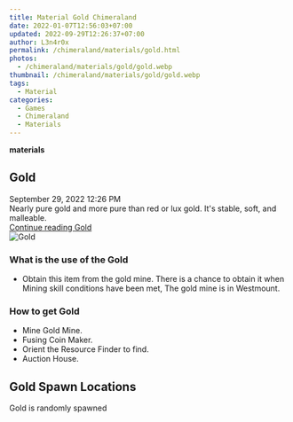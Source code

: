 ```yaml
---
title: Material Gold Chimeraland
date: 2022-01-07T12:56:03+07:00
updated: 2022-09-29T12:26:37+07:00
author: L3n4r0x
permalink: /chimeraland/materials/gold.html
photos:
  - /chimeraland/materials/gold/gold.webp
thumbnail: /chimeraland/materials/gold/gold.webp
tags:
  - Material
categories:
  - Games
  - Chimeraland
  - Materials
---
```


<section id="bootstrap-wrapper">
  <link
    rel="stylesheet"
    href="https://rawcdn.githack.com/dimaslanjaka/Web-Manajemen/0c3b5aa1813bd4abcd2c11bf3e37928b15c28664/css/bootstrap-5-3-0-alpha3-wrapper.css"
  />
  <div
    class="row g-0 border rounded overflow-hidden flex-md-row mb-4 shadow-sm position-relative bg-light text-dark"
  >
    <div class="col p-4 d-flex flex-column position-static">
      <strong class="d-inline-block mb-2 text-success">materials</strong>
      <h2 class="mb-0">Gold</h2>
      <div class="mb-1 text-muted">September 29, 2022 12:26 PM</div>
      <div class="mb-2 border p-1">
        Nearly pure gold and more pure than red or lux gold. It&#x27;s stable,
        soft, and malleable.
      </div>
      <a href="/chimeraland/materials/gold.html" class="stretched-link d-none"
        >Continue reading Gold</a
      >
    </div>
    <div class="col-auto d-none d-lg-block">
      <img src="/chimeraland/materials/gold/gold.webp" alt="Gold" />
    </div>
  </div>
  <div class="row bg-light text-dark">
    <div class="col-lg-6 col-12 mb-2">
      <div class="card">
        <div class="card-body">
          <h3 class="card-title">What is the use of the Gold</h3>
          <div class="card-text">
            <ul>
              <li>
                Obtain this item from the gold mine. There is a chance to obtain
                it when Mining skill conditions have been met, The gold mine is
                in Westmount.
              </li>
            </ul>
          </div>
        </div>
      </div>
    </div>
    <div class="col-lg-6 col-12 mb-2">
      <div class="card">
        <div class="card-body">
          <h3 class="card-title">How to get Gold</h3>
          <div class="card-text">
            <ul>
              <li>Mine Gold Mine.</li>
              <li>Fusing Coin Maker.</li>
              <li>Orient the Resource Finder to find.</li>
              <li>Auction House.</li>
            </ul>
          </div>
        </div>
      </div>
    </div>
    <div class="col-12 mb-2">
      <h2>Gold Spawn Locations</h2>
      <p>Gold is randomly spawned</p>
    </div>
  </div>
</section>
